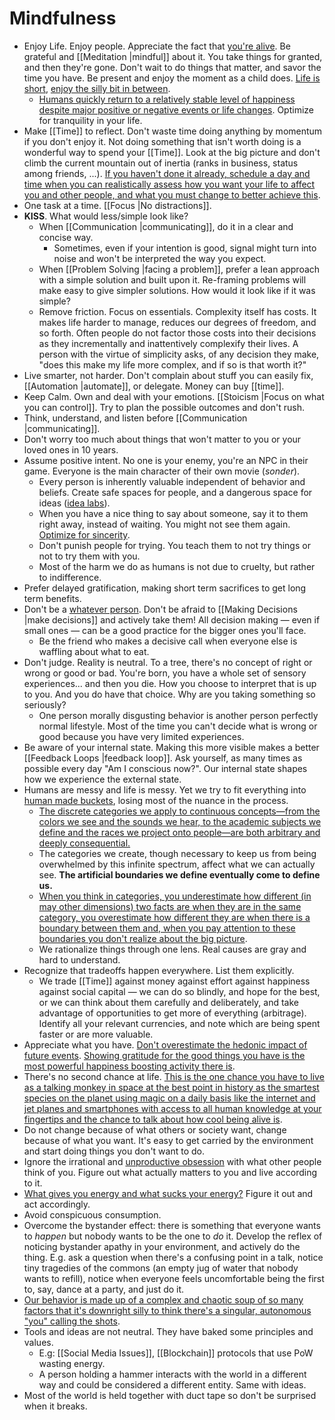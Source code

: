 # Mindfulness

- Enjoy Life. Enjoy people. Appreciate the fact that [you're alive](https://youtu.be/9D05ej8u-gU). Be grateful and [[Meditation |mindful]] about it. You take things for granted, and then they're gone. Don't wait to do things that matter, and savor the time you have. Be present and enjoy the moment as a child does. [Life is short](http://paulgraham.com/vb.html), [enjoy the silly bit in between](https://youtu.be/-mu780uB7mI).
  - [Humans quickly return to a relatively stable level of happiness despite major positive or negative events or life changes](https://en.wikipedia.org/wiki/Hedonic_treadmill). Optimize for tranquility in your life.
- Make [[Time]] to reflect. Don't waste time doing anything by momentum if you don't enjoy it. Not doing something that isn't worth doing is a wonderful way to spend your [[Time]]. Look at the big picture and don't climb the current mountain out of inertia (ranks in business, status among friends, ...). [If you haven't done it already, schedule a day and time when you can realistically assess how you want your life to affect you and other people, and what you must change to better achieve this](https://www.lesswrong.com/posts/4psQW7vRwt7PE5Pnj/too-busy-to-think-about-life).
- One task at a time. [[Focus |No distractions]].
- **KISS**. What would less/simple look like?
  - When [[Communication |communicating]], do it in a clear and concise way.
    - Sometimes, even if your intention is good, signal might turn into noise and won't be interpreted the way you expect.
  - When [[Problem Solving |facing a problem]], prefer a lean approach with a simple solution and built upon it. Re-framing problems will make easy to give simpler solutions. How would it look like if it was simple?
  - Remove friction. Focus on essentials. Complexity itself has costs. It makes life harder to manage, reduces our degrees of freedom, and so forth. Often people do not factor those costs into their decisions as they incrementally and inattentively complexify their lives. A person with the virtue of simplicity asks, of any decision they make, "does this make my life more complex, and if so is that worth it?"
- Live smarter, not harder. Don't complain about stuff you can easily fix, [[Automation |automate]], or delegate. Money can buy [[time]].
- Keep Calm. Own and deal with your emotions. [[Stoicism |Focus on what you can control]]. Try to plan the possible outcomes and don't rush.
- Think, understand, and listen before [[Communication |communicating]].
- Don't worry too much about things that won't matter to you or your loved ones in 10 years.
- Assume positive intent. No one is your enemy, you're an NPC in their game. Everyone is the main character of their own movie (*sonder*).
  - Every person is inherently valuable independent of behavior and beliefs. Create safe spaces for people, and a dangerous space for ideas ([idea labs](https://twitter.com/waitbutwhy/status/1278035160454348800)).
  - When you have a nice thing to say about someone, say it to them right away, instead of waiting. You might not see them again.  [Optimize for sincerity](https://www.neelnanda.io/blog/mini-blog-post-10-seek-positive-externalities).
  - Don't punish people for trying. You teach them to not try things or not to try them with you.
  - Most of the harm we do as humans is not due to cruelty, but rather to indifference.
- Prefer delayed gratification, making short term sacrifices to get long term benefits.
- Don't be a [whatever person](https://medium.com/@courtneyseiter/the-tribe-of-whatever-or-how-i-learned-to-make-a-decision-8ab0a76f1f0c#.vj7olnmm5). Don't be afraid to [[Making Decisions |make decisions]] and actively take them! All decision making — even if small ones — can be a good practice for the bigger ones you'll face.
  - Be the friend who makes a decisive call when everyone else is waffling about what to eat.
- Don't judge. Reality is neutral. To a tree, there's no concept of right or wrong or good or bad. You're born, you have a whole set of sensory experiences... and then you die. How you choose to interpret that is up to you. And you do have that choice. Why are you taking something so seriously?
  - One person morally disgusting behavior is another person perfectly normal lifestyle. Most of the time you can't decide what is wrong or good because you have very limited experiences.
- Be aware of your internal state. Making this more visible makes a better [[Feedback Loops |feedback loop]]. Ask yourself, as many times as possible every day "Am I conscious now?". Our internal state shapes how we experience the external state.
- Humans are messy and life is messy. Yet we try to fit everything into [human made buckets](https://slatestarcodex.com/2014/11/21/the-categories-were-made-for-man-not-man-for-the-categories/), losing most of the nuance in the process.
  - [The discrete categories we apply to continuous concepts—from the colors we see and the sounds we hear, to the academic subjects we define and the races we project onto people—are both arbitrary and deeply consequential.](https://benn.substack.com/p/gerrymandering)
  - The categories we create, though necessary to keep us from being overwhelmed by this infinite spectrum, affect what we can actually see. **The artificial boundaries we define eventually come to define us.**
  - [When you think in categories, you underestimate how different (in may other dimensions) two facts are when they are in the same category, you overestimate how different they are when there is a boundary between them and, when you pay attention to these boundaries you don't realize about the big picture](https://www.youtube.com/watch?v=NNnIGh9g6fA).
  - We rationalize things through one lens. Real causes are gray and hard to understand.
- Recognize that tradeoffs happen everywhere. List them explicitly.
  - We trade [[Time]] against money against effort against happiness against social capital — we can do so blindly, and hope for the best, or we can think about them carefully and deliberately, and take advantage of opportunities to get more of everything (arbitrage). Identify all your relevant currencies, and note which are being spent faster or are more valuable.
- Appreciate what you have. [Don't overestimate the hedonic impact of future events](https://waitbutwhy.com/2013/11/life-is-picture-but-you-live-in-pixel.html). [Showing gratitude for the good things you have is the most powerful happiness boosting activity there is](https://youtu.be/WPPPFqsECz0).
- There's no second chance at life. [This is the one chance you have to live as a talking monkey in space at the best point in history as the smartest species on the planet using magic on a daily basis like the internet and jet planes and smartphones with access to all human knowledge at your fingertips and the chance to talk about how cool being alive is](https://youtu.be/VLAAy_pM-k8).
- Do not change because of what others or society want, change because of what you want. It's easy to get carried by the environment and start doing things you don't want to do.
- Ignore the irrational and [unproductive obsession](https://waitbutwhy.com/2014/06/taming-mammoth-let-peoples-opinions-run-life.html) with what other people think of you. Figure out what actually matters to you and live according to it.
- [What gives you energy and what sucks your energy?](https://twitter.com/rrhoover/status/1346268904239161344) Figure it out and act accordingly.
- Avoid conspicuous consumption.
- Overcome the bystander effect:  there is something that everyone wants to *happen* but nobody wants to be the one to *do* it. Develop the reflex of noticing bystander apathy in your environment, and actively do the thing. E.g. ask a question when there's a confusing point in a talk, notice tiny tragedies of the commons (an empty jug of water that nobody wants to refill), notice when everyone feels uncomfortable being the first to, say, dance at a party, and just do it.
- [Our behavior is made up of a complex and chaotic soup of so many factors that it's downright silly to think there's a singular, autonomous "you" calling the shots](https://youtu.be/GRYcSuyLiJk).
- Tools and ideas are not neutral. They have baked some principles and values.
  - E.g: [[Social Media Issues]], [[Blockchain]] protocols that use PoW wasting energy.
  - A person holding a hammer interacts with the world in a different way and could be considered a different entity. Same with ideas.
- Most of the world is held together with duct tape so don't be surprised when it breaks.
